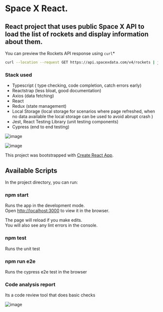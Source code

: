 # Space X React.

## React project that uses public Space X API to load the list of rockets and display information about them.

You can preview the Rockets API response using `curl`*

```bash
curl --location --request GET https://api.spacexdata.com/v4/rockets | json_pp
```

### Stack used
- Typescript ( type checking, code completion, catch errors early) 
- Reactstrap (less bloat, good documentation)
- Axios (data fetching)
- React 
- Redux (state management)
- Local Storage (local storage for scenarios where page refreshed, when no data available the local storage can be used to avoid abrupt crash )
- Jest, React Testing Library (unit testing components)
- Cypress (end to end testing)

![image](https://user-images.githubusercontent.com/11517358/119571732-a2992400-bda9-11eb-9eb5-7999dd3341cf.png)

![image](https://user-images.githubusercontent.com/11517358/119571766-ae84e600-bda9-11eb-888d-d9127bfd72f4.png)

This project was bootstrapped with [Create React App](https://github.com/facebook/create-react-app).

## Available Scripts

In the project directory, you can run:

### npm start

Runs the app in the development mode.\
Open [http://localhost:3000](http://localhost:3000) to view it in the browser.

The page will reload if you make edits.\
You will also see any lint errors in the console.

### npm test

Runs the unit test

### npm run e2e

Runs the cypress e2e test in the browser

### Code analysis report
Its a code review tool that does basic checks 

![image](https://user-images.githubusercontent.com/11517358/119547146-a79baa80-bd8c-11eb-8a59-04ff6b73a4f0.png)
